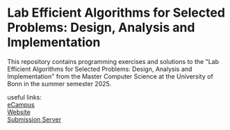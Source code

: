 # Lab Efficient Algorithms for Selected Problems: Design, Analysis and Implementation
This repository contains programming exercises and solutions to the "Lab Efficient Algorithms for Selected Problems: Design, Analysis and Implementation" from the Master Computer Science at the University of Bonn in the summer semester 2025.

useful links:  
[eCampus](https://ecampus.uni-bonn.de/goto_ecampus_crs_3671142.html)  
[Website](https://nerva.cs.uni-bonn.de/doku.php/teaching/ss25/lab-efficientalg)  
[Submission Server](https://competitive-programming2.informatik.uni-bonn.de/login)
